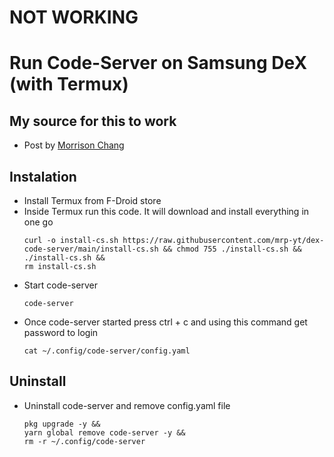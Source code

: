 # NOT WORKING

# Run Code-Server on Samsung DeX (with Termux)

## My source for this to work
* Post by [Morrison Chang](https://dev.to/codeledger/how-to-get-visual-studio-code-to-run-in-termux-on-android-405j)

## Instalation
* Install Termux from F-Droid store
* Inside Termux run this code. It will download and install everything in one go
  ```
  curl -o install-cs.sh https://raw.githubusercontent.com/mrp-yt/dex-code-server/main/install-cs.sh && chmod 755 ./install-cs.sh && ./install-cs.sh &&
  rm install-cs.sh
  ```
* Start code-server 
  ```
  code-server
  ```
* Once code-server started press ctrl + c and using this command get password to login
  ```
  cat ~/.config/code-server/config.yaml
  ```
## Uninstall
* Uninstall code-server and remove config.yaml file
  ```
  pkg upgrade -y &&
  yarn global remove code-server -y &&
  rm -r ~/.config/code-server
  ```

